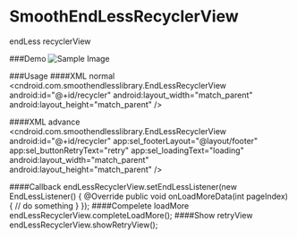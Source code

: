 # SmoothEndLessRecyclerView
endLess recyclerView

###Demo
![Sample Image](https://github.com/Jinbangzhu/SmoothEndLessRecyclerView/raw/master/demo.gif "Demo")

###Usage
####XML normal
    <cndroid.com.smoothendlesslibrary.EndLessRecyclerView
        android:id="@+id/recycler"
        android:layout_width="match_parent"
        android:layout_height="match_parent" />

####XML advance
    <cndroid.com.smoothendlesslibrary.EndLessRecyclerView
        android:id="@+id/recycler"
        app:sel_footerLayout="@layout/footer"
        app:sel_buttonRetryText="retry"
        app:sel_loadingText="loading"
        android:layout_width="match_parent"
        android:layout_height="match_parent" />
        
####Callback
    endLessRecyclerView.setEndLessListener(new EndLessListener() {
                @Override
                public void onLoadMoreData(int pageIndex) {
                    // do something
                }
            });
####Compelete loadMore
    endLessRecyclerView.completeLoadMore();
####Show retryView
    endLessRecyclerView.showRetryView();
    
    
